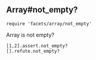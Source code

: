 ## Array#not_empty?

    require 'facets/array/not_empty'
    
Array is not empty?

    [1,2].assert.not_empty?
    [].refute.not_empty?
